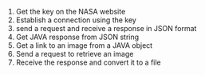 
1. Get the key on the NASA website
2. Establish a connection using the key
3. send a request and receive a response in JSON format
4. Get JAVA response from JSON string
5. Get a link to an image from a JAVA object
6. Send a request to retrieve an image
7. Receive the response and convert it to a file

